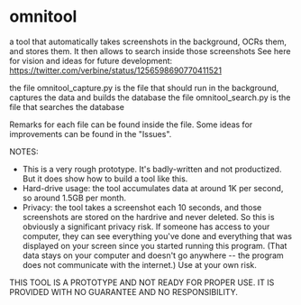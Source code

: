 # omnitool
a tool that automatically takes screenshots in the background, OCRs them, and stores them. It then allows to search inside those screenshots
See here for vision and ideas for future development: https://twitter.com/verbine/status/1256598690770411521

the file omnitool_capture.py is the file that should run in the background, captures the data and builds the database
the file omnitool_search.py is the file that searches the database

Remarks for each file can be found inside the file. Some ideas for improvements can be found in the "Issues".

NOTES:
- This is a very rough prototype. It's badly-written and not productized. But it does show how to build a tool like this.
- Hard-drive usage: the tool accumulates data at around 1K per second, so around 1.5GB per month.
- Privacy: the tool takes a screenshot each 10 seconds, and those screenshots are stored on the hardrive and never deleted. So this is obviously a significant privacy risk. If someone has access to your computer, they can see everything you've done and everything that was displayed on your screen since you started running this program. (That data stays on your computer and doesn't go anywhere -- the program does not communicate with the internet.) Use at your own risk.

THIS TOOL IS A PROTOTYPE AND NOT READY FOR PROPER USE. IT IS PROVIDED WITH NO GUARANTEE AND NO RESPONSIBILITY. 
